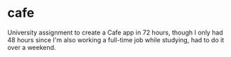 # cafe
University assignment to create a Cafe app in 72 hours, though I only had 48 hours since I'm also working a full-time job while studying, had to do it over a weekend. 
